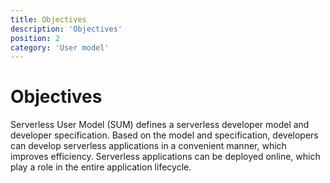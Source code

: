 ```yaml
---
title: Objectives
description: 'Objectives'
position: 2
category: 'User model'
---
```

# Objectives

Serverless User Model (SUM) defines a serverless developer model and developer specification. Based on the model and specification, developers can develop serverless applications in a convenient manner, which improves efficiency. Serverless applications can be deployed online, which play a role in the entire application lifecycle. 
